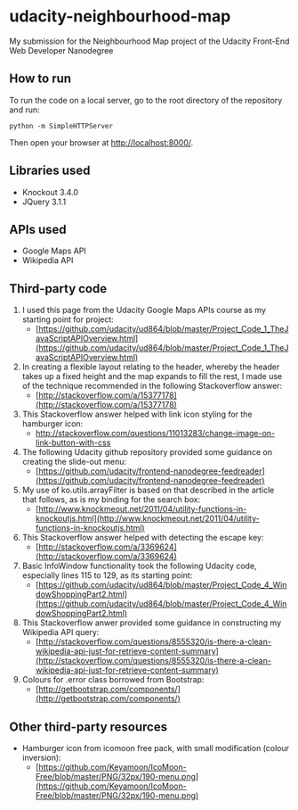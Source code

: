 # udacity-neighbourhood-map
My submission for the Neighbourhood Map project of the Udacity Front-End Web Developer Nanodegree

## How to run

To run the code on a local server, go to the root directory of the repository and run:

```
python -m SimpleHTTPServer
```
Then open your browser at [http://localhost:8000/](http://localhost:8000/).

## Libraries used

- Knockout 3.4.0
- JQuery 3.1.1

## APIs used

- Google Maps API
- Wikipedia API

## Third-party code

1. I used this page from the Udacity Google Maps APIs course as my starting point for project:
    + [https://github.com/udacity/ud864/blob/master/Project_Code_1_TheJavaScriptAPIOverview.html](https://github.com/udacity/ud864/blob/master/Project_Code_1_TheJavaScriptAPIOverview.html)
2. In creating a flexible layout relating to the header, whereby the header takes up a fixed height and the map expands to fill the rest, I made use of the technique recommended in the following Stackoverflow answer:
    + [http://stackoverflow.com/a/15377178](http://stackoverflow.com/a/15377178)
3. This Stackoverflow answer helped with link icon styling for the hamburger icon:
    + http://stackoverflow.com/questions/11013283/change-image-on-link-button-with-css
4. The following Udacity github repository provided some guidance on creating the slide-out menu:
    + [https://github.com/udacity/frontend-nanodegree-feedreader](https://github.com/udacity/frontend-nanodegree-feedreader)
5. My use of ko.utils.arrayFilter is based on that described in the article that follows, as is my binding for the search box:
    + [http://www.knockmeout.net/2011/04/utility-functions-in-knockoutjs.html](http://www.knockmeout.net/2011/04/utility-functions-in-knockoutjs.html)
6. This Stackoverflow answer helped with detecting the escape key:
    + [http://stackoverflow.com/a/3369624](http://stackoverflow.com/a/3369624)
7. Basic InfoWindow functionality took the following Udacity code, especially lines 115 to 129, as its starting point:
    + [https://github.com/udacity/ud864/blob/master/Project_Code_4_WindowShoppingPart2.html](https://github.com/udacity/ud864/blob/master/Project_Code_4_WindowShoppingPart2.html)
8. This Stackoverflow anwer provided some guidance in constructing my Wikipedia API query:
    + [http://stackoverflow.com/questions/8555320/is-there-a-clean-wikipedia-api-just-for-retrieve-content-summary](http://stackoverflow.com/questions/8555320/is-there-a-clean-wikipedia-api-just-for-retrieve-content-summary)
9. Colours for .error class borrowed from Bootstrap:
    + [http://getbootstrap.com/components/](http://getbootstrap.com/components/)

## Other third-party resources

- Hamburger icon from icomoon free pack, with small modification (colour inversion):
    + [https://github.com/Keyamoon/IcoMoon-Free/blob/master/PNG/32px/190-menu.png](https://github.com/Keyamoon/IcoMoon-Free/blob/master/PNG/32px/190-menu.png)